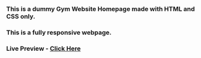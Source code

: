 ### This is a dummy Gym Website Homepage made with HTML and CSS only.
### This is a fully responsive webpage.
### Live Preview - <a href="AjaySinghPanwar.github.io/Gym-Website">Click Here</a>
